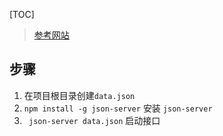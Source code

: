 
[TOC]

> [参考网站](https://www.jianshu.com/p/0210d11286b5)


## 步骤
1.  在项目根目录创建`data.json`
2.  `npm install -g json-server` 安装 `json-server`
3.  ` json-server data.json`  启动接口
